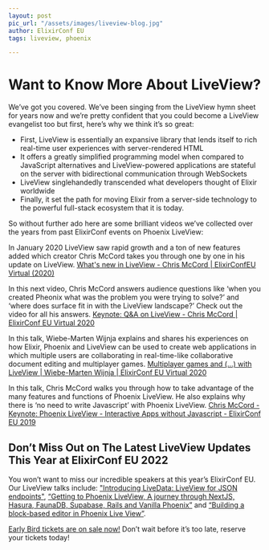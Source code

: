 ```yaml
---
layout: post
pic_url: "/assets/images/liveview-blog.jpg"
author: ElixirConf EU
tags: liveview, phoenix

---
```

# Want to Know More About LiveView?
We’ve got you covered. We’ve been singing from the LiveView hymn sheet for years now
and we’re pretty confident that you could become a LiveView evangelist too but first, here’s why we think it’s so great:

- First, LiveView is essentially an expansive library that lends itself to rich real-time user experiences with server-rendered HTML
- It offers a greatly simplified programming model when compared to JavaScript alternatives and LiveView-powered applications are stateful on the server with bidirectional communication through WebSockets
- LiveView singlehandedly transcended what developers thought of Elixir worldwide
- Finally, it set the path for moving Elixir from a server-side technology to the powerful full-stack ecosystem that it is today.

So without further ado here are some brilliant videos we’ve collected over the years from past ElixirConf events on Phoenix LiveView:

In January 2020 LiveView saw rapid growth and a ton of new features added which creator Chris McCord takes you through one by one in his update on LiveView.
[What's new in LiveView - Chris McCord | ElixirConfEU Virtual (2020)](https://youtu.be/VU1JMg9AbLQ)

In this next video, Chris McCord answers audience questions like ‘when you created Pheonix what was the problem you were trying to solve?’ and ‘where does surface fit in with the LiveView landscape?’ Check out the video for all his answers.
[Keynote: Q&A on LiveView - Chris McCord | ElixirConf EU Virtual 2020](https://youtu.be/Rc_iqnZ05ZE)

In this talk, Wiebe-Marten Wijnja explains and shares his experiences on how Elixir, Phoenix and LiveView can be used to create web applications in which multiple users are collaborating in real-time-like collaborative document editing and multiplayer games.
[Multiplayer games and (...) with LiveView | Wiebe-Marten Wijnja | ElixirConf EU Virtual 2020](https://youtu.be/aErs_DIWxl8)

In this talk, Chris McCord walks you through how to take advantage of the many features and functions of Phoenix LiveView. He also explains why there is ‘no need to write Javascript’ with Phoenix LiveView.
[Chris McCord - Keynote: Phoenix LiveView - Interactive Apps without Javascript - ElixirConf EU 2019](https://youtu.be/8xJzHq8ru0M)


## Don’t Miss Out on The Latest LiveView Updates This Year at ElixirConf EU 2022
You won’t want to miss our incredible speakers at this year’s ElixirConf EU. Our LiveView talks include: ["Introducing LiveData: LiveView for JSON endpoints"](https://www.elixirconf.eu/talks/introducing-livedata-liveview-for-json-endpoints/), [“Getting to Phoenix LiveView, A journey through NextJS, Hasura, FaunaDB, Supabase, Rails and Vanilla Phoenix”](https://www.elixirconf.eu/talks/getting-to-phoenix-liveview-a-journey-through-nextjs-hasura-faunadb-supabase-rails-and-vanilla-phoenix/) and [“Building a block-based editor in Phoenix Live View”](https://www.elixirconf.eu/talks/building-a-block-based-editor-in-phoenix-live-view/).

[Early Bird tickets are on sale now!](https://www.elixirconf.eu/) Don’t wait before it’s too late, reserve your tickets today!

